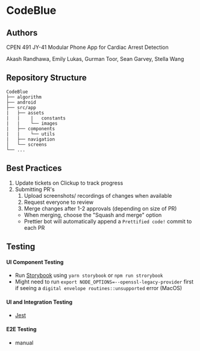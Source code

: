 # CodeBlue

## Authors
CPEN 491 JY-41 Modular Phone App for Cardiac Arrest Detection

Akash Randhawa, Emily Lukas, Gurman Toor, Sean Garvey, Stella Wang

## Repository Structure
    CodeBlue
    ├── algorithm
    ├── android
    ├── src/app
    |   ├── assets
    |   |    |   constants
    |   |    └── images
    |   ├── components
    |   |    └── utils
    |   ├── navigation
    │   └── screens
    └── ...

## Best Practices
1. Update tickets on Clickup to track progress
2. Submitting PR's
    1. Upload screenshots/ recordings of changes when available
    2. Request everyone to review
    3. Merge changes after 1-2 approvals (depending on size of PR)
      - When merging, choose the "Squash and merge" option
      - Prettier bot will automatically append a `Prettified code!` commit to each PR

## Testing
#### UI Component Testing
- Run [Storybook](https://storybook.js.org/) using `yarn storybook` or `npm run strorybook`
- Might need to run `export NODE_OPTIONS=--openssl-legacy-provider` first if seeing a `digital envelope routines::unsupported` error (MacOS)

#### UI and Integration Testing
- [Jest](https://jestjs.io/)

#### E2E Testing
- manual